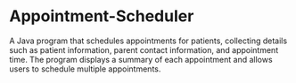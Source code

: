 # Appointment-Scheduler
 A Java program that schedules appointments for patients, collecting details such as patient information, parent contact information, and appointment time. The program displays a summary of each appointment and allows users to schedule multiple appointments.
